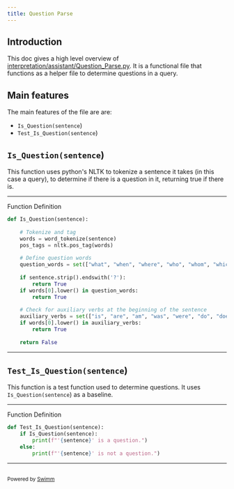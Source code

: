 ```yaml
---
title: Question Parse
---
```

## Introduction

This doc gives a high level overview of <SwmPath>[interpretation/assistant/Question_Parse.py](/interpretation/assistant/Question_Parse.py)</SwmPath>. It is a functional file that functions as a helper file to determine questions in a query.

## Main features

The main features of the file are are:

- <SwmToken path="/interpretation/assistant/Question_Parse.py" pos="14:2:4" line-data="def Is_Question(sentence):">`Is_Question(sentence`</SwmToken>)
- <SwmToken path="/interpretation/assistant/Question_Parse.py" pos="35:2:4" line-data="def Test_Is_Question(sentence):">`Test_Is_Question(sentence`</SwmToken>)

## <SwmToken path="/interpretation/assistant/Question_Parse.py" pos="14:2:4" line-data="def Is_Question(sentence):">`Is_Question(sentence`</SwmToken>)

This function uses python's NLTK to tokenize a sentence it takes (in this case a query), to determine if there is a question in it, returning true if there is.

<SwmSnippet path="/interpretation/assistant/Question_Parse.py" line="14">

---

Function Definition

```python
def Is_Question(sentence):
    
    # Tokenize and tag
    words = word_tokenize(sentence)
    pos_tags = nltk.pos_tag(words)
    
    # Define question words
    question_words = set(["what", "when", "where", "who", "whom", "which", "whose", "why", "how"])
    
    if sentence.strip().endswith('?'):
        return True
    if words[0].lower() in question_words:
        return True
    
    # Check for auxiliary verbs at the beginning of the sentence
    auxiliary_verbs = set(["is", "are", "am", "was", "were", "do", "does", "did", "has", "have", "had", "will", "would", "shall", "should", "can", "could", "may", "might", "must"])
    if words[0].lower() in auxiliary_verbs:
        return True
    
    return False
```

---

</SwmSnippet>

## <SwmToken path="/interpretation/assistant/Question_Parse.py" pos="35:2:4" line-data="def Test_Is_Question(sentence):">`Test_Is_Question(sentence`</SwmToken>)

This function is a test function used to determine questions. It uses <SwmToken path="/interpretation/assistant/Question_Parse.py" pos="14:2:4" line-data="def Is_Question(sentence):">`Is_Question(sentence`</SwmToken>) as a baseline.&nbsp;

<SwmSnippet path="/interpretation/assistant/Question_Parse.py" line="35">

---

Function Definition

```python
def Test_Is_Question(sentence):
    if Is_Question(sentence):
        print(f"'{sentence}' is a question.")
    else:
        print(f"'{sentence}' is not a question.")
```

---

</SwmSnippet>

## 

<SwmMeta version="3.0.0" repo-id="Z2l0aHViJTNBJTNBUENBQSUzQSUzQUF2YWxvbkFjZQ==" repo-name="PCAA"><sup>Powered by [Swimm](https://app.swimm.io/)</sup></SwmMeta>
